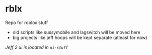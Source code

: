 # rblx
Repo for roblox stuff

- old scripts like sussymobile and lagswitch will be moved here
- big projects like jeff hoops will be kept separate (atleast for now)


*Jeff 2 ui is located in `ui-stuff`*
